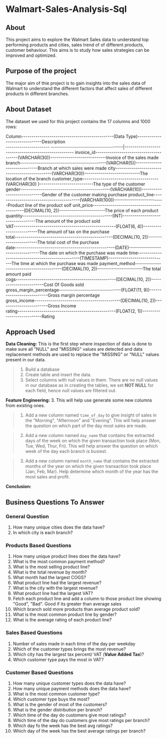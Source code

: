 # Walmart-Sales-Analysis-Sql
## About
This project aims to explore the Walmart Sales data to understand top performing products and cities, sales trend of of different products, customer behaviour. This aims is to study how sales strategies can be improved and optimized. 

## Purpose of the project
The major aim of thie project is to gain insights into the sales data of Walmart to understand the different factors that affect sales of different products in different branches.

## About Dataset
The dataset we used for this project contains the 17 columns and 1000 rows:

Column----------------------------------------------(Data Type)------------------------------Description              
---------------------- ------------------------------------|----------------------------------------------------
invoice_id---------------------------------------(VARCHAR(30))----------------------------Invoice of the sales made
branch-------------------------------------------(VARCHAR(5))-----------------------------Branch at which sales were made
city----------------------------------------------(VARCHAR(30))----------------------------The location of the branch
customer_type--------------------------------------(VARCHAR(30) )---------------------------The type of the customer           
gender---------------------------------------------(VARCHAR(10))----------------------------Gender of the customer making purchase
product_line-----------------------------------------(VARCHAR(100))-------------------------Product line of the product solf 
unit_price-------------------------------------------(DECIMAL(10, 2))-----------------------The price of each product 
quantity---------------------------------------------(INT)----------------------------------The amount of the product sold   
VAT---------------------------------------------------(FLOAT(6, 4))-------------------------The amount of tax on the purchase    
total-------------------------------------------------(DECIMAL(10, 2))-----------------------The total cost of the purchase   
date--------------------------------------------------(DATE)---------------------------------The date on which the purchase was made
time-------------------------------------------------(TIMESTAMP)-----------------------------The time at which the purchase was made 
payment_method-----------------------------------------(DECIMAL(10, 2))-----------------------The total amount paid                  
cogs--------------------------------------------------(DECIMAL(10, 2))------------------------Cost Of Goods sold          
gross_margin_percentage-------------------------------(FLOAT(11, 9))---------------------------Gross margin percentage               
gross_income-------------------------------------------(DECIMAL(10, 2))------------------------Gross Income                         
rating-------------------------------------------------(FLOAT(2, 1))---------------------------Rating                           

## Approach Used

**Data Cleaning:**
     This is the first step where inspection of data is done to make sure all "NULL" and "MISSING" values are detected and data replacement methods are used to replace the "MISSING" or "NULL" values present in our data.

> 1. Build a database
> 2. Create table and insert the data.
> 3. Select columns with null values in them. There are no null values in our database as in creating the tables, we set **NOT NULL** for each field, hence null values are filtered out.

**Feature Engineering:**
3.   This will help use generate some new columns from existing ones.
   
> 1. Add a new column named `time_of_day` to give insight of sales in the "Morning", "Afternoon" and "Evening". This will help answer the question on which part of the day most sales are made.

> 2. Add a new column named `day_name` that contains the extracted days of the week on which the given transaction took place (Mon, Tue, Wed, Thur, Fri). This will help answer the question on which week of the day each branch is busiest.

> 3. Add a new column named `month_name` that contains the extracted months of the year on which the given transaction took place (Jan, Feb, Mar). Help determine which month of the year has the most sales and profit.

**Conclusion:**

## Business Questions To Answer

### General Question
1. How many unique cities does the data have?
2. In which city is each branch?

### Products Based Questions
1. How many unique product lines does the data have?
2. What is the most common payment method?
3. What is the most selling product line?
4. What is the total revenue by month?
5. What month had the largest COGS?
6. What product line had the largest revenue?
7. What is the city with the largest revenue?
8. What product line had the largest VAT?
9. Fetch each product line and add a column to those product line showing "Good", "Bad". Good if its greater than average sales
10. Which branch sold more products than average product sold?
11. What is the most common product line by gender?
12. What is the average rating of each product line?

### Sales Based Questions

1. Number of sales made in each time of the day per weekday
2. Which of the customer types brings the most revenue?
3. Which city has the largest tax percent/ VAT (**Value Added Tax**)?
4. Which customer type pays the most in VAT?

### Customer Based Questions

1. How many unique customer types does the data have?
2. How many unique payment methods does the data have?
3. What is the most common customer type?
4. Which customer type buys the most?
5. What is the gender of most of the customers?
6. What is the gender distribution per branch?
7. Which time of the day do customers give most ratings?
8. Which time of the day do customers give most ratings per branch?
9. Which day fo the week has the best avg ratings?
10. Which day of the week has the best average ratings per branch?


